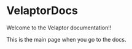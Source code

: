# VelaptorDocs

Welcome to the Velaptor documentation!!

This is the main page when you go to the docs.
